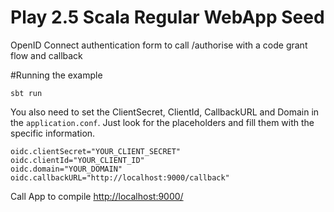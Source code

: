 # Play 2.5 Scala Regular WebApp Seed

OpenID Connect authentication form to call /authorise with a code grant flow and callback 

#Running the example

```
sbt run
```

You also need to set the ClientSecret, ClientId, CallbackURL and Domain in the `application.conf`. Just look for the placeholders and fill them with the specific information.


```
oidc.clientSecret="YOUR_CLIENT_SECRET"
oidc.clientId="YOUR_CLIENT_ID"
oidc.domain="YOUR_DOMAIN"
oidc.callbackURL="http://localhost:9000/callback"
```

Call App to compile [http://localhost:9000/](http://localhost:9000/)
